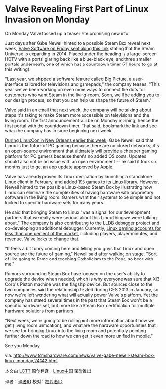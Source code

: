 Valve Revealing First Part of Linux Invasion on Monday
================================================================================
On Monday Valve tossed up a teaser site promising new info.

Just days after Gabe Newell hinted to a possible Steam Box reveal next week, [Valve Software on Friday sent along this link][1] stating that the Steam Universe is expanding in 2014. Placed under the heading is a large-screen HDTV with a portal glaring back like a blue-black eye, and three smaller portals underneath, one of which has a countdown timer (71 hours to go at this writing).

"Last year, we shipped a software feature called Big Picture, a user-interface tailored for televisions and gamepads," the company teases. "This year we've been working on even more ways to connect the dots for customers who want Steam in the living-room. Soon, we'll be adding you to our design process, so that you can help us shape the future of Steam."

Valve said in an email that next week, the company will be talking about steps it's taking to make Steam more accessible on televisions and the living room. The first announcement will be on Monday morning, hence the first portal with the countdown timer. That said, bookmark the link and see what the company has in store beginning next week.

[During LinuxCon in New Orleans earlier this week][2], Gabe Newell said that Linux is the future of PC gaming because there are no closed networks; it's an open-source environment that ultimately will provide a cheaper gaming platform for PC gamers because there's no added OS costs. Updates should also not be an issue with an open environment -- he said it took six months just to get an app update approved by Apple.

Valve has already proven its Linux dedication by launching a standalone Linux client in February, and added 198 games to its Linux library. However, Newell hinted to the possible Linux-based Steam Box by illustrating how Linux can eliminate the complexities of having hardware with proprietary software in the living room. Gamers want their systems to be simple and not locked to specific hardware sets for many years.

He said that bringing Steam to Linux "was a signal for our development partners that we really were serious about this Linux thing we were talking about." The company is also contributing to the LLDB debugger project and co-developing an additional debugger. Currently, [Linux gaming accounts for less than one percent of the market][3], including players, player minutes, and revenue. Valve looks to change that.

"It feels a bit funny coming here and telling you guys that Linux and open source are the future of gaming," Newell said after walking on stage. "Sort of like going to Rome and teaching Catholicism to the Pope, so bear with me."

Rumors surrounding Steam Box have focused on the user's ability to upgrade the device when needed, which is why everyone was sure that Xi3 Corp's Piston machine was the flagship device. But sources close to the two companies said the relationship fizzled during CES 2013 in January, so now we're left wondering what will actually power Valve's platform. Yet the company has stated several times in the past that Steam Box won't be a specific hardware set, but more like a Steam Box certification for multiple hardware solutions from partners.

"Next week, we're going to be rolling out more information about how we get [living room unification], and what are the hardware opportunities that we see for bringing Linux into the living room and potentially pointing further down the road to how we can get it even more unified in mobile."

See you Monday.


via: http://www.tomshardware.com/news/valve-gabe-newell-steam-box-linux-monday,24342.html

本文由 [LCTT][] 原创翻译，[Linux中国][] 荣誉推出

译者：[译者ID][] 校对：[校对者ID][]

[LCTT]:https://github.com/LCTT/TranslateProject
[Linux中国]:http://linux.cn/portal.php
[译者ID]:http://linux.cn/space/译者ID
[校对者ID]:http://linux.cn/space/校对者ID

[1]:http://steampowered.com/livingroom
[2]:http://www.youtube.com/watch?v=Gzn6E2m3otg#t=1369
[3]:http://arstechnica.com/gaming/2013/09/gabe-newell-linux-is-the-future-of-gaming-new-hardware-coming-soon/